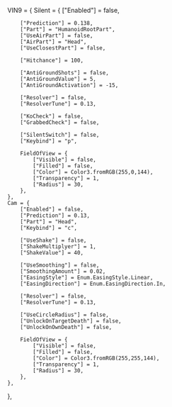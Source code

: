 VIN9 = {
    Silent = {
        ["Enabled"] = false,

        ["Prediction"] = 0.138,
        ["Part"] = "HumanoidRootPart",
        ["UseAirPart"] = false,
        ["AirPart"] = "Head",
        ["UseClosestPart"] = false,
        
        ["Hitchance"] = 100,

        ["AntiGroundShots"] = false,
        ["AntiGroundValue"] = 5,
        ["AntiGroundActivation"] = -15,

        ["Resolver"] = false,
        ["ResolverTune"] = 0.13,

        ["KoCheck"] = false,
        ["GrabbedCheck"] = false,

        ["SilentSwitch"] = false,
        ["Keybind"] = "p",

        FieldOfView = {
            ["Visible"] = false,
            ["Filled"] = false,
            ["Color"] = Color3.fromRGB(255,0,144),
            ["Transparency"] = 1,
            ["Radius"] = 30,
        },
    },
    Cam = {
        ["Enabled"] = false,
        ["Prediction"] = 0.13,
        ["Part"] = "Head",
        ["Keybind"] = "c",

        ["UseShake"] = false,
        ["ShakeMultiplyer"] = 1,
        ["ShakeValue"] = 40,

        ["UseSmoothing"] = false,
        ["SmoothingAmount"] = 0.02,
        ["EasingStyle"] = Enum.EasingStyle.Linear,
        ["EasingDirection"] = Enum.EasingDirection.In,

        ["Resolver"] = false,
        ["ResolverTune"] = 0.13,

        ["UseCircleRadius"] = false,
        ["UnlockOnTargetDeath"] = false,
        ["UnlockOnOwnDeath"] = false,

        FieldOfView = {
            ["Visible"] = false,
            ["Filled"] = false,
            ["Color"] = Color3.fromRGB(255,255,144),
            ["Transparency"] = 1,
            ["Radius"] = 30,
        },
    },
},
